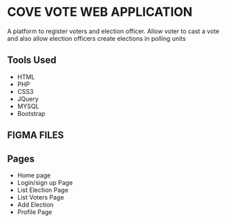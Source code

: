 # COVE VOTE WEB APPLICATION

A platform to register voters and election officer. Allow voter to cast a vote and also allow election officers create elections in polling units

## Tools Used
- HTML
- PHP
- CSS3
- JQuery
- MYSQL
- Bootstrap


## FIGMA FILES

## Pages
- Home page
- Login/sign up Page
- List Election Page
- List Voters Page
- Add Election
- Profile Page

